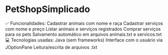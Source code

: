 # PetShopSimplicado
✅ Funcionalidades: Cadastrar animais com nome e raça  Cadastrar serviços com nome e preço  Listar animais e serviços registrados  Comprar serviços para os pets  Salvamento automático em arquivos animais.txt e servicos.txt  💻 Tecnologias usadas: Java (sem frameworks)  Interface com o usuário via JOptionPane  Leitura/escrita de arquivos .txt
